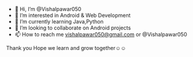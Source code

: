 - 👋 Hi, I’m @Vishalpawar050
- 👀 I’m interested in Android & Web Development
- 🌱 I’m currently learning Java,Python
- 💞️ I’m looking to collaborate on Android projects
- 📫 How to reach me vishalpawar050@gmail.com or @Vishalpawar050

<!---
Vishalpawar050/Vishalpawar050 is a ✨ special ✨ repository because its `README.md` (this file) appears on your GitHub profile.
You can click the Preview link to take a look at your changes.
--->
Thank you Hope we learn and grow together☺☺
